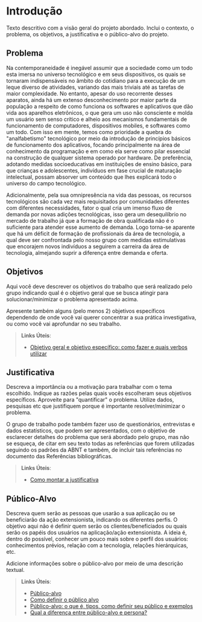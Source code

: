 # Introdução

Texto descritivo com a visão geral do projeto abordado. Inclui o contexto, o problema, os objetivos, a justificativa e o público-alvo do projeto.

## Problema

Na contemporaneidade é inegável assumir que a sociedade como um todo esta imersa no universo tecnológico e em seus dispositivos, os quais se tornaram indispensáveis no âmbito do cotidiano para a execução de um leque diverso de atividades, variando das mais triviais até as tarefas de maior complexidade. No entanto, apesar do uso recorrente desses aparatos, ainda há um extenso desconhecimento por maior parte da população a respeito de como funciona os softwares e aplicativos que dão vida aos aparelhos eletrônicos, o que gera um uso não consciente e molda um usuário sem senso crítico e alheio aos mecanismos fundamentais de funcionamento de computadores, dispositivos mobiles, e softwares como um todo. Com isso em mente, temos como prioridade a quebra do "analfabetismo" tecnológico por meio da introdução de princípios básicos de funcionamento dos aplicativos, focando principalmente na área de conhecimento da programação e em como ela serve como pilar essencial na construção de qualquer sistema operado por hardware. De preferência, adotando medidas socioeducativas em instituições de ensino básico, para que crianças e adolescentes, indivíduos em fase crucial de maturação intelectual, possam absorver um conteúdo que lhes explicará todo o universo do campo tecnológico.

Adicionalmente, pela sua omnipresência na vida das pessoas, os recursos tecnológicos são cada vez mais requisitados por comunidades diferentes com diferentes necessidades, fator o qual cria um imenso fluxo de demanda por novas adições tecnológicas, isso gera um desequilíbrio no mercado de trabalho já que a formação de obra qualificada não é o suficiente para atender esse aumento de demanda. Logo torna-se aparente que há um déficit de formação de profissionais da área de tecnologia, a qual deve ser confrontada pelo nosso grupo com medidas estimulativas que encorajem novos indivíduos a seguirem a carreira da área de tecnologia, almejando suprir a diferença entre demanda e oferta.

## Objetivos

Aqui você deve descrever os objetivos do trabalho que será realizado pelo grupo indicando qual é o objetivo geral que se busca atingir para solucionar/minimizar o problema apresentado acima. 

Apresente também alguns (pelo menos 2) objetivos específicos dependendo de onde você vai querer concentrar a sua prática investigativa, ou como você vai aprofundar no seu trabalho.
 
> **Links Úteis**:
> - [Objetivo geral e objetivo específico: como fazer e quais verbos utilizar](https://blog.mettzer.com/diferenca-entre-objetivo-geral-e-objetivo-especifico/)

## Justificativa

Descreva a importância ou a motivação para trabalhar com o tema escolhido. Indique as razões pelas quais vocês escolheram seus objetivos específicos. Aproveite para "quantificar" o problema. Utilize dados, pesquisas etc que justifiquem porque é importante resolver/minimizar o problema. 

O grupo de trabalho pode também fazer uso de questionários, entrevistas e dados estatísticos, que podem ser apresentados, com o objetivo de esclarecer detalhes do problema que será abordado pelo grupo, mas não se esqueça, de citar em seu texto todas as referências que forem utilizadas seguindo os padrões da ABNT e também, de incluir tais referências no documento das Referências bibliográficas.

> **Links Úteis**:
> - [Como montar a justificativa](https://guiadamonografia.com.br/como-montar-justificativa-do-tcc/)

## Público-Alvo

Descreva quem serão as pessoas que usarão a sua aplicação ou se beneficiarão da ação extensionista, indicando os diferentes perfis. O objetivo aqui não é definir quem serão os clientes/beneficiados ou quais serão os papéis dos usuários na aplicação/ação extensionista. A ideia é, dentro do possível, conhecer um pouco mais sobre o perfil dos usuários: conhecimentos prévios, relação com a tecnologia, relações hierárquicas, etc.

Adicione informações sobre o público-alvo por meio de uma descrição textual.

> **Links Úteis**:
> - [Público-alvo](https://blog.hotmart.com/pt-br/publico-alvo/)
> - [Como definir o público alvo](https://exame.com/pme/5-dicas-essenciais-para-definir-o-publico-alvo-do-seu-negocio/)
> - [Público-alvo: o que é, tipos, como definir seu público e exemplos](https://klickpages.com.br/blog/publico-alvo-o-que-e/)
> - [Qual a diferença entre público-alvo e persona?](https://rockcontent.com/blog/diferenca-publico-alvo-e-persona/)
